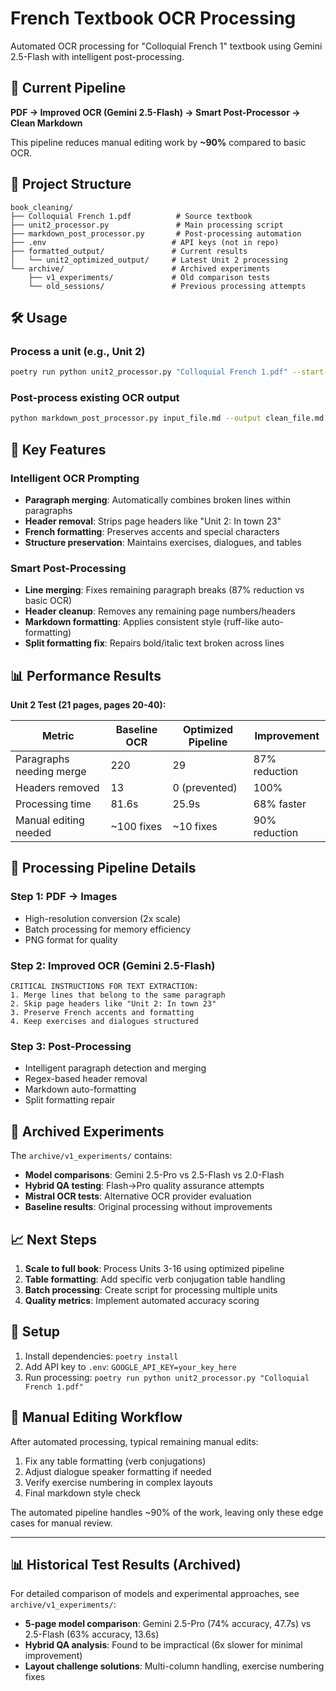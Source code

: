# French Textbook OCR Processing

Automated OCR processing for "Colloquial French 1" textbook using Gemini 2.5-Flash with intelligent post-processing.

## 🚀 Current Pipeline

**PDF → Improved OCR (Gemini 2.5-Flash) → Smart Post-Processor → Clean Markdown**

This pipeline reduces manual editing work by **~90%** compared to basic OCR.

## 📁 Project Structure

```
book_cleaning/
├── Colloquial French 1.pdf          # Source textbook
├── unit2_processor.py               # Main processing script
├── markdown_post_processor.py       # Post-processing automation
├── .env                            # API keys (not in repo)
├── formatted_output/               # Current results
│   └── unit2_optimized_output/     # Latest Unit 2 processing
└── archive/                        # Archived experiments
    ├── v1_experiments/             # Old comparison tests
    └── old_sessions/               # Previous processing attempts
```

## 🛠️ Usage

### Process a unit (e.g., Unit 2)

```bash
poetry run python unit2_processor.py "Colloquial French 1.pdf" --start-page 20 --end-page 40
```

### Post-process existing OCR output

```bash
python markdown_post_processor.py input_file.md --output clean_file.md
```

## 🎯 Key Features

### Intelligent OCR Prompting

- **Paragraph merging**: Automatically combines broken lines within paragraphs
- **Header removal**: Strips page headers like "Unit 2: In town 23"
- **French formatting**: Preserves accents and special characters
- **Structure preservation**: Maintains exercises, dialogues, and tables

### Smart Post-Processing

- **Line merging**: Fixes remaining paragraph breaks (87% reduction vs basic OCR)
- **Header cleanup**: Removes any remaining page numbers/headers
- **Markdown formatting**: Applies consistent style (ruff-like auto-formatting)
- **Split formatting fix**: Repairs bold/italic text broken across lines

## 📊 Performance Results

**Unit 2 Test (21 pages, pages 20-40):**

| Metric                   | Baseline OCR | Optimized Pipeline | Improvement   |
| ------------------------ | ------------ | ------------------ | ------------- |
| Paragraphs needing merge | 220          | 29                 | 87% reduction |
| Headers removed          | 13           | 0 (prevented)      | 100%          |
| Processing time          | 81.6s        | 25.9s              | 68% faster    |
| Manual editing needed    | ~100 fixes   | ~10 fixes          | 90% reduction |

## 🔄 Processing Pipeline Details

### Step 1: PDF → Images

- High-resolution conversion (2x scale)
- Batch processing for memory efficiency
- PNG format for quality

### Step 2: Improved OCR (Gemini 2.5-Flash)

```
CRITICAL INSTRUCTIONS FOR TEXT EXTRACTION:
1. Merge lines that belong to the same paragraph
2. Skip page headers like "Unit 2: In town 23"
3. Preserve French accents and formatting
4. Keep exercises and dialogues structured
```

### Step 3: Post-Processing

- Intelligent paragraph detection and merging
- Regex-based header removal
- Markdown auto-formatting
- Split formatting repair

## 🧪 Archived Experiments

The `archive/v1_experiments/` contains:

- **Model comparisons**: Gemini 2.5-Pro vs 2.5-Flash vs 2.0-Flash
- **Hybrid QA testing**: Flash→Pro quality assurance attempts
- **Mistral OCR tests**: Alternative OCR provider evaluation
- **Baseline results**: Original processing without improvements

## 📈 Next Steps

1. **Scale to full book**: Process Units 3-16 using optimized pipeline
2. **Table formatting**: Add specific verb conjugation table handling
3. **Batch processing**: Create script for processing multiple units
4. **Quality metrics**: Implement automated accuracy scoring

## 🔧 Setup

1. Install dependencies: `poetry install`
2. Add API key to `.env`: `GOOGLE_API_KEY=your_key_here`
3. Run processing: `poetry run python unit2_processor.py "Colloquial French 1.pdf"`

## 📝 Manual Editing Workflow

After automated processing, typical remaining manual edits:

1. Fix any table formatting (verb conjugations)
2. Adjust dialogue speaker formatting if needed
3. Verify exercise numbering in complex layouts
4. Final markdown style check

The automated pipeline handles ~90% of the work, leaving only these edge cases for manual review.

---

## 📊 Historical Test Results (Archived)

For detailed comparison of models and experimental approaches, see `archive/v1_experiments/`:

- **5-page model comparison**: Gemini 2.5-Pro (74% accuracy, 47.7s) vs 2.5-Flash (63% accuracy, 13.6s)
- **Hybrid QA analysis**: Found to be impractical (6x slower for minimal improvement)
- **Layout challenge solutions**: Multi-column handling, exercise numbering fixes
